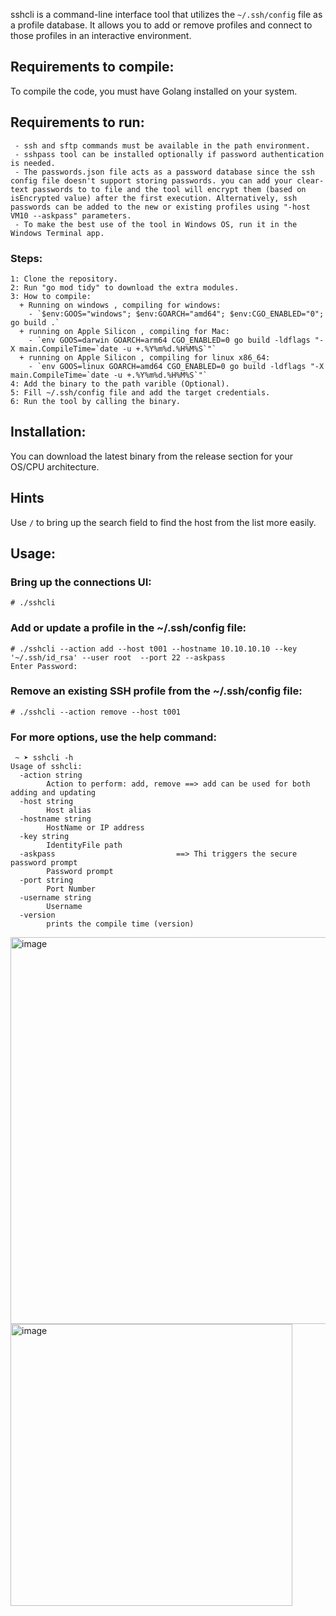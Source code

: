
sshcli is a command-line interface tool that utilizes the `~/.ssh/config` file as a profile database. It allows you to add or remove profiles and connect to those profiles in an interactive environment.

## Requirements to compile:

To compile the code, you must have Golang installed on your system.

## Requirements to run:
```
 - ssh and sftp commands must be available in the path environment.
 - sshpass tool can be installed optionally if password authentication is needed.
 - The passwords.json file acts as a password database since the ssh config file doesn't support storing passwords. you can add your clear-text passwords to to file and the tool will encrypt them (based on isEncrypted value) after the first execution. Alternatively, ssh passwords can be added to the new or existing profiles using "-host VM10 --askpass" parameters.
 - To make the best use of the tool in Windows OS, run it in the Windows Terminal app.

```
### Steps:
```
1: Clone the repository.
2: Run "go mod tidy" to download the extra modules.
3: How to compile:
  + Running on windows , compiling for windows:
    - `$env:GOOS="windows"; $env:GOARCH="amd64"; $env:CGO_ENABLED="0"; go build .`
  + running on Apple Silicon , compiling for Mac:
    - `env GOOS=darwin GOARCH=arm64 CGO_ENABLED=0 go build -ldflags "-X main.CompileTime=`date -u +.%Y%m%d.%H%M%S`"`
  + running on Apple Silicon , compiling for linux x86_64:
    - `env GOOS=linux GOARCH=amd64 CGO_ENABLED=0 go build -ldflags "-X main.CompileTime=`date -u +.%Y%m%d.%H%M%S`"`
4: Add the binary to the path varible (Optional).
5: Fill ~/.ssh/config file and add the target credentials.
6: Run the tool by calling the binary.
```

## Installation:
You can download the latest binary from the release section for your OS/CPU architecture.

## Hints

Use `/` to bring up the search field to find the host from the list more easily.

## Usage:

### Bring up the connections UI:

```
# ./sshcli
```

### Add or update a profile in the ~/.ssh/config file:

```
# ./sshcli --action add --host t001 --hostname 10.10.10.10 --key '~/.ssh/id_rsa' --user root  --port 22 --askpass
Enter Password: 
```

### Remove an existing SSH profile from the ~/.ssh/config file:

```
# ./sshcli --action remove --host t001
```

### For more options, use the help command:

```
 ~ ➤ sshcli -h
Usage of sshcli:
  -action string
    	Action to perform: add, remove ==> add can be used for both adding and updating
  -host string
    	Host alias
  -hostname string
    	HostName or IP address
  -key string
    	IdentityFile path
  -askpass                           ==> Thi triggers the secure password prompt
    	Password prompt
  -port string
    	Port Number
  -username string
    	Username
  -version
    	prints the compile time (version)
```

<img width="619" alt="image" src="https://github.com/user-attachments/assets/4e864ef1-2792-46b4-85fb-6cc4383b245d">

<img width="451" alt="image" src="https://github.com/user-attachments/assets/051f70aa-c82a-4630-bcd4-b7419b391d05">
